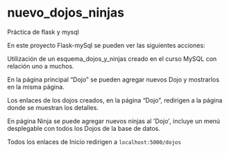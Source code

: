 # nuevo_dojos_ninjas
Práctica de flask y mysql

En este proyecto Flask-mySql se pueden ver las siguientes acciones:

Utilización de un esquema_dojos_y_ninjas creado en el curso MySQL con relación uno a muchos.

En la página principal  “Dojo” se pueden  agregar  nuevos Dojo y mostrarlos en la misma página.

Los enlaces de los dojos creados, en la página “Dojo”, redirigen a la página donde se muestran los detalles.

En página Ninja se puede agregar nuevos ninjas al 'Dojo', incluye un menú desplegable con todos los Dojos de la base de datos.

Todos los enlaces de Inicio redirigen a `localhost:5000/dojos`

